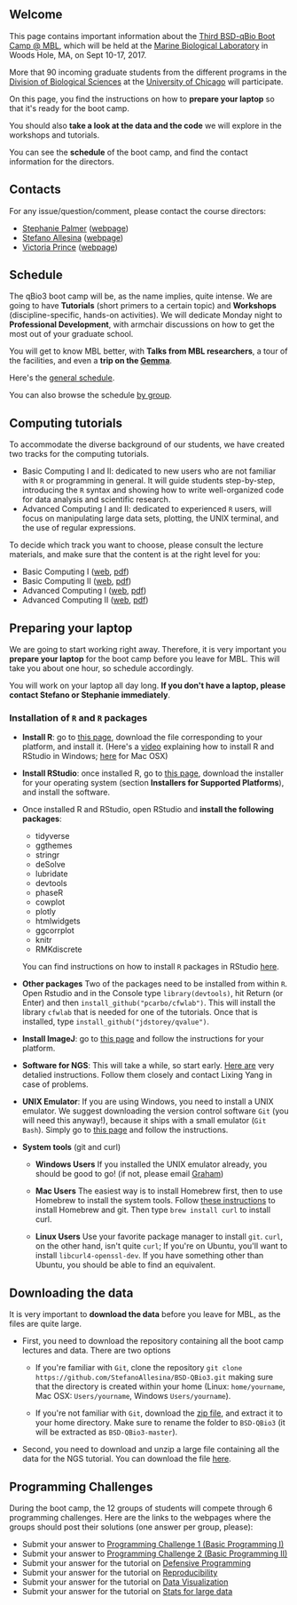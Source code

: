 ## Welcome

This page contains important information about the [Third BSD-qBio Boot Camp @ MBL](https://biosciences.uchicago.edu/content/mbl-bootcamp-2017), which will be held at the [Marine Biological Laboratory](http://www.mbl.edu/) in Woods Hole, MA, on Sept 10-17, 2017.

More that 90 incoming graduate students from the different programs in the [Division of Biological Sciences](https://biosciences.uchicago.edu) at the [University of Chicago](http://www.uchicago.edu) will participate.

On this page, you find the instructions on how to **prepare your laptop** so that it's ready for the boot camp.

You should also **take a look at the data and the code** we will explore in the workshops and tutorials.

You can see the **schedule** of the boot camp, and find the contact information for the directors.

## Contacts

For any issue/question/comment, please contact the course directors:

*   [Stephanie Palmer](mailto:sepalmer@uchicago.edu?Subject=Help%20BSD%20QBio) ([webpage](http://http//palmerlab.uchicago.edu))
*   [Stefano Allesina](mailto:sallesina@uchicago.edu?Subject=Help%20BSD%20QBio) ([webpage](http://allesinalab.uchicago.edu/))
*   [Victoria Prince](mailto:vprince@uchicago.edu?Subject=Help%20BSD%20QBio) ([webpage](https://princelab-sites.uchicago.edu/))

## Schedule

The qBio3 boot camp will be, as the name implies, quite intense. We are going to have **Tutorials** (short primers to a certain topic) and **Workshops** (discipline-specific, hands-on activities). We will dedicate Monday night to **Professional Development**, with armchair discussions on how to get the most out of your graduate school.

You will get to know MBL better, with **Talks from MBL researchers**, a tour of the facilities, and even a **trip on the [Gemma](http://www.sciencemetropolis.com/wp-content/uploads/2008/06/img_0782.jpg)**.

Here's the [general schedule](https://github.com/StefanoAllesina/BSD-QBio3/raw/master/schedule/GeneralSchedule.pdf).

You can also browse the schedule [by group](https://github.com/StefanoAllesina/BSD-QBio3/tree/master/schedule).

## Computing tutorials

To accommodate the diverse background of our students, we have created two tracks for the computing tutorials.

*   Basic Computing I and II: dedicated to new users who are not familiar with `R` or programming in general. It will guide students step-by-step, introducing the `R` syntax and showing how to write well-organized code for data analysis and scientific research.
*   Advanced Computing I and II: dedicated to experienced `R` users, will focus on manipulating large data sets, plotting, the UNIX terminal, and the use of regular expressions.

To decide which track you want to choose, please consult the lecture materials, and make sure that the content is at the right level for you:

*   Basic Computing I ([web](https://github.com/StefanoAllesina/BSD-QBio3/blob/master/tutorials/basic_computing_1/code/basic_computing_1.Rmd), [pdf](https://github.com/StefanoAllesina/BSD-QBio3/raw/master/tutorials/basic_computing_1/code/basic_computing_1.pdf))
*   Basic Computing II ([web](https://github.com/StefanoAllesina/BSD-QBio3/blob/master/tutorials/basic_computing_2/code/basic_computing_2.Rmd), [pdf](https://github.com/StefanoAllesina/BSD-QBio3/raw/master/tutorials/basic_computing_2/code/basic_computing_2.pdf))
*   Advanced Computing I ([web](https://github.com/StefanoAllesina/BSD-QBio3/blob/master/tutorials/advanced_computing_1/code/advanced_computing_1.Rmd), [pdf](https://github.com/StefanoAllesina/BSD-QBio2/raw/master/tutorials/advanced_computing_1/code/advanced_computing_1.pdf))
*   Advanced Computing II ([web](https://github.com/StefanoAllesina/BSD-QBio3/blob/master/tutorials/advanced_computing_2/code/advanced_computing_2.Rmd), [pdf](https://github.com/StefanoAllesina/BSD-QBio2/raw/master/tutorials/advanced_computing_2/code/advanced_computing_2.pdf))

## Preparing your laptop

We are going to start working right away. Therefore, it is very important you **prepare your laptop** for the boot camp before you leave for MBL. This will take you about one hour, so schedule accordingly.

You will work on your laptop all day long. **If you don't have a laptop, please contact Stefano or Stephanie immediately**.

### Installation of `R` and `R` packages

*   **Install R**: go to [this page](https://cran.rstudio.com/), download the file corresponding to your platform, and install it. (Here's a [video](https://www.youtube.com/watch?v=5ZbjUEg4a1g) explaining how to install R and RStudio in Windows; [here](https://www.youtube.com/watch?v=5rp9bkc68y0) for Mac OSX)

*   **Install RStudio**: once installed R, go to [this page](https://www.rstudio.com/products/rstudio/download2/), download the installer for your operating system (section **Installers for Supported Platforms**), and install the software.

*   Once installed R and RStudio, open RStudio and **install the following packages**:

    *   tidyverse
    *   ggthemes
    *   stringr
    *   deSolve
    *   lubridate
    *   devtools
    *   phaseR
    *   cowplot
    *   plotly
    *   htmlwidgets
    *   ggcorrplot
    *   knitr
    *   RMKdiscrete

    You can find instructions on how to install `R` packages in RStudio [here](https://www.youtube.com/watch?v=3RWb5U3X-T8).

* **Other packages** Two of the packages need to be installed from within `R`. Open Rstudio and in the Console type `library(devtools)`, hit Return (or Enter) and then `install_github("pcarbo/cfwlab")`. This will install the library `cfwlab` that is needed for one of the tutorials. Once that is installed,  type `install_github("jdstorey/qvalue")`.

* **Install ImageJ**: go to [this page](http://imagej.net/Fiji/Downloads) and follow the instructions for your platform.

* **Software for NGS**: This will take a while, so start early. [Here are](https://github.com/StefanoAllesina/BSD-QBio3/blob/master/workshops/yang/NGS_workshop_software_installation.pdf) very detalied instructions. Follow them closely and contact Lixing Yang in case of problems.  

* **UNIX Emulator**: If you are using Windows, you need to install a UNIX emulator. We suggest downloading the version control software `Git` (you will need this anyway!), because it ships with a small emulator (`Git Bash`). Simply go to [this page](https://git-scm.com/download/win) and follow the instructions.

* **System tools** (git and curl)

    * **Windows Users** If you installed the UNIX emulator already, you should be good to go! (if not, please email [Graham](mailto:grahams@uchicago.edu?Subject=Help%20BSD%20QBio))

    * **Mac Users** The easiest way is to install Homebrew first, then to use Homebrew to install the system tools. Follow [these instructions](https://gist.github.com/derhuerst/1b15ff4652a867391f03#file-mac-md) to install Homebrew and git. Then type `brew install curl` to install curl.

    * **Linux Users** Use your favorite package manager to install `git`. `curl`, on the other hand, isn't quite `curl`; If you're on Ubuntu, you'll want to install `libcurl4-openssl-dev`. If you have something other than Ubuntu, you should be able to find an equivalent.

## Downloading the data

It is very important to **download the data** before you leave for MBL, as the files are quite large. 

*   First, you need to download the repository containing all the boot camp lectures and data. There are two options

    *   If you're familiar with `Git`, clone the repository
        `git clone https://github.com/StefanoAllesina/BSD-QBio3.git`
        making sure that the directory is created within your home (Linux: `home/yourname`, Mac OSX: `Users/yourname`, Windows `Users/yourname`).

     *   If you're not familiar with `Git`, download the [zip file](https://github.com/StefanoAllesina/BSD-QBio3/archive/master.zip), and extract it to your home directory. Make sure to rename the folder to `BSD-QBio3` (it will be extracted as `BSD-QBio3-master`).

*  Second, you need to download and unzip a large file containing all the data for the NGS tutorial. You can download the file [here](https://www.dropbox.com/s/kq7duts6i2heiup/ngs_workshop.zip?dl=0).

## Programming Challenges

During the boot camp, the 12 groups of students will compete through 6 programming challenges. Here are the links to the webpages where the groups should post their solutions (one answer per group, please):

* Submit your answer to [Programming Challenge 1 (Basic Programming I)](https://docs.google.com/forms/d/e/1FAIpQLSfrBRpsQc7XefhrUxHmm8W43SHfIxK-AtRUhEYjgaA_JD8TyQ/viewform?usp=sf_link)
* Submit your answer to [Programming Challenge 2 (Basic Programming II)](https://docs.google.com/forms/d/e/1FAIpQLSf7aPH54rKd3Jn17sdSvtc_iB__0TEf2nioQb4iQiysCv18NQ/viewform?usp=sf_link)
* Submit your answer for the tutorial on [Defensive Programming](https://docs.google.com/forms/d/e/1FAIpQLSd1MdL5enuJjKLmhNN4KJCNKglzt8QSuHjQEjjhzpVbRUBeQg/viewform?usp=sf_link)
* Submit your answer for the tutorial on [Reproducibility](https://goo.gl/forms/kmHCkM6BYgBSVMuw2)
* Submit your answer for the tutorial on [Data Visualization](https://docs.google.com/forms/d/e/1FAIpQLSdY54V7vUjOVbd76I1E3pRMLznfiI1kXW7obmdrl7gQxPyEcA/viewform?usp=sf_link)
* Submit your answer for the tutorial on [Stats for large data](https://docs.google.com/forms/d/e/1FAIpQLSf_fXbqPfhNZYUwcSTu_ZBNGJkBBoxoepr280KPjy7Kn_wjXw/viewform?usp=sf_link)



